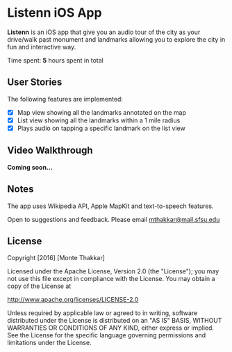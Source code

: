 # Listenn iOS App

**Listenn** is an iOS app that give you an audio tour of the city as your drive/walk past monument and landmarks allowing you to explore the city in fun and interactive way.

Time spent: **5** hours spent in total

## User Stories

The following features are implemented:
  
- [x] Map view showing all the landmarks annotated on the map 
- [x] List view showing all the landmarks within a 1 mile radius
- [x] Plays audio on tapping a specific landmark on the list view

## Video Walkthrough 

**Coming soon...**

## Notes

The app uses Wikipedia API, Apple MapKit and text-to-speech features.

Open to suggestions and feedback. Please email mthakkar@mail.sfsu.edu

## License

Copyright [2016] [Monte Thakkar]

Licensed under the Apache License, Version 2.0 (the "License");
you may not use this file except in compliance with the License.
You may obtain a copy of the License at

http://www.apache.org/licenses/LICENSE-2.0

Unless required by applicable law or agreed to in writing, software
distributed under the License is distributed on an "AS IS" BASIS,
WITHOUT WARRANTIES OR CONDITIONS OF ANY KIND, either express or implied.
See the License for the specific language governing permissions and
limitations under the License.
